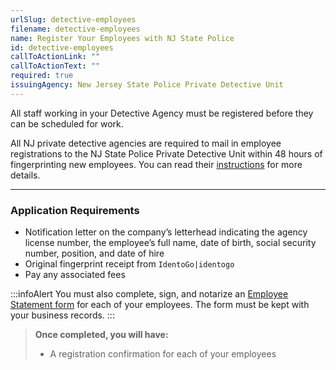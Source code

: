 ```yaml
---
urlSlug: detective-employees
filename: detective-employees
name: Register Your Employees with NJ State Police
id: detective-employees
callToActionLink: ""
callToActionText: ""
required: true
issuingAgency: New Jersey State Police Private Detective Unit
---
```

All staff working in your Detective Agency must be registered before they can be scheduled for work. 

All NJ private detective agencies are required to mail in employee registrations to the NJ State Police Private Detective Unit within 48 hours of fingerprinting new employees. You can read their [﻿instructions](https://www.nj.gov/njsp/private-detective/pdf/Employee_Registration_Instructions.pdf) for more details.

---

### Application Requirements 

* Notification letter on the company’s letterhead indicating the agency license number, the employee’s full name, date of birth, social security number, position, and date of hire
* Original fingerprint receipt from `IdentoGo|identogo` 
* Pay any associated fees  

:::infoAlert 
You must also complete, sign, and notarize an [Employee Statement form](https://www.nj.gov/njsp/private-detective/pdf/pd-agency-statement.pdf) for each of your employees. The form must be kept with your business records. 
:::

> **Once completed, you will have:**
>
> * A registration confirmation for each of your employees